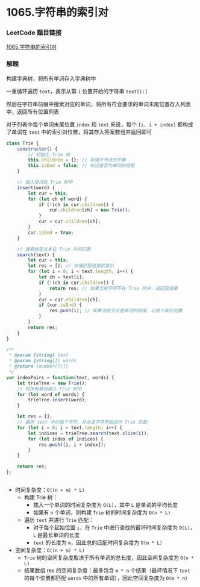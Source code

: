 # 1065.字符串的索引对

### LeetCode 题目链接

[1065.字符串的索引对](https://leetcode.cn/problems/index-pairs-of-a-string/)

### 解题

构建字典树，将所有单词存入字典树中

一重循环遍历 `text`，表示从第 `i` 位置开始的字符串 `text[i:]`

然后在字符串前缀中搜索对应的单词，将所有符合要求的单词末尾位置存入列表中，返回所有位置列表

对于列表中每个单词末尾位置 `index` 和 `text` 来说，每个 `[i, i + index]` 都构成了单词在 `text` 中的索引对位置，将其存入答案数组并返回即可

```js
class Trie {
    constructor() {
        // 初始化 Trie 树
        this.children = {}; // 存储子节点的字典
        this.isEnd = false; // 标记是否为单词的结尾
    }

    // 插入单词到 Trie 树中
    insert(word) {
        let cur = this;
        for (let ch of word) {
            if (!(ch in cur.children)) {
                cur.children[ch] = new Trie();
            }
            cur = cur.children[ch];
        }
        cur.isEnd = true;
    }

    // 搜索给定文本在 Trie 中的匹配
    search(text) {
        let cur = this;
        let res = []; // 存储匹配结果的索引
        for (let i = 0; i < text.length; i++) {
            let ch = text[i];
            if (!(ch in cur.children)) {
                return res; // 如果当前字符不在 Trie 树中，返回空结果
            }
            cur = cur.children[ch];
            if (cur.isEnd) {
                res.push(i); // 如果当前节点是单词的结尾，记录下索引位置
            }
        }
        return res;
    }
}

/**
 * @param {string} text
 * @param {string[]} words
 * @return {number[][]}
 */
var indexPairs = function(text, words) {
    let trieTree = new Trie();
    // 将所有单词插入 Trie 树中
    for (let word of words) {
        trieTree.insert(word);
    }

    let res = [];
    // 遍历 text 中的每个字符，并从该字符开始进行 Trie 匹配
    for (let i = 0; i < text.length; i++) {
        let indices = trieTree.search(text.slice(i));
        for (let index of indices) {
            res.push([i, i + index]);
        }
    }

    return res;
};
```
```python
```
- 时间复杂度：`O((n + m) * L)`
  - 构建 Trie 树：
    - 插入一个单词的时间复杂度为 `O(L)`，其中 `L` 是单词的平均长度
    - 如果有 `n` 个单词，则构建 `Trie` 树的时间复杂度为 `O(n * L)`
  - 遍历 `text` 并进行 `Trie` 匹配：
    - 对于每个起始位置 `i`，在 `Trie` 中进行查找的最坏时间复杂度为 `O(L)`，`L` 是最长单词的长度
    - `text` 的长度为 `m`，因此总的匹配时间复杂度为 `O(m * L)`
- 空间复杂度：`O((n + m) * L)`
  - `Trie` 树的空间复杂度取决于所有单词的总长度，因此空间复杂度为 `O(n * L)`
  - 结果数组 res 的空间复杂度：最多包含 `m * n` 个结果（最坏情况下 `text` 的每个位置都匹配 `words` 中的所有单词），因此空间复杂度为 `O(m * n)`
